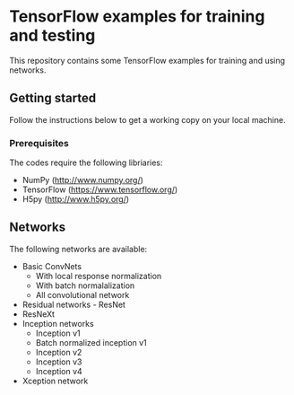 # TensorFlow examples for training and testing
This repository contains some TensorFlow examples for training and using networks.
## Getting started
Follow the instructions below to get a working copy on your local machine.
### Prerequisites
The codes require the following libriaries:
* NumPy (http://www.numpy.org/)
* TensorFlow (https://www.tensorflow.org/)
* H5py (http://www.h5py.org/)

## Networks
The following networks are available:
* Basic ConvNets
  * With local response normalization
  * With batch normalalization
  * All convolutional network
* Residual networks - ResNet
* ResNeXt
* Inception networks
  * Inception v1
  * Batch normalized inception v1
  * Inception v2
  * Inception v3
  * Inception v4
* Xception network
